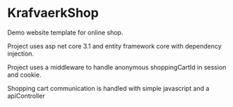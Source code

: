 # KrafvaerkShop

Demo website template for online shop.

Project uses asp net core 3.1 and entity framework core with dependency injection.

Project uses a middleware to handle anonymous shoppingCartId in session and cookie.

Shopping cart communication is handled with simple javascript and a apiController
